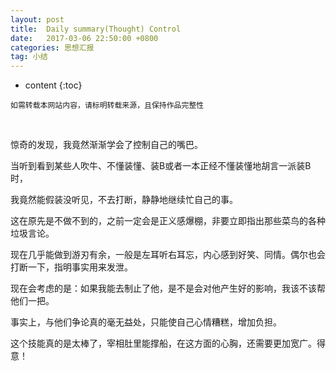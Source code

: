 ```yaml
---
layout: post
title:  Daily summary(Thought) Control
date:   2017-03-06 22:50:00 +0800
categories: 思想汇报
tag: 小结
---
```


* content
{:toc}


`如需转载本网站内容，请标明转载来源，且保持作品完整性`

&nbsp;


惊奇的发现，我竟然渐渐学会了控制自己的嘴巴。

当听到看到某些人吹牛、不懂装懂、装B或者一本正经不懂装懂地胡言一派装B时，

我竟然能假装没听见，不去打断，静静地继续忙自己的事。

这在原先是不做不到的，之前一定会是正义感爆棚，非要立即指出那些菜鸟的各种垃圾言论。

现在几乎能做到游刃有余，一般是左耳听右耳忘，内心感到好笑、同情。偶尔也会打断一下，指明事实用来发泄。

现在会考虑的是：如果我能去制止了他，是不是会对他产生好的影响，我该不该帮他们一把。

事实上，与他们争论真的毫无益处，只能使自己心情糟糕，增加负担。

这个技能真的是太棒了，宰相肚里能撑船，在这方面的心胸，还需要更加宽广。得意！